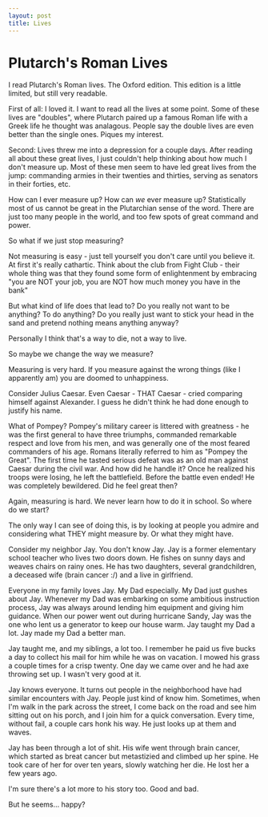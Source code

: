 ```yaml
---
layout: post
title: Lives
---
```


# Plutarch's Roman Lives
I read Plutarch's Roman lives. The Oxford edition. This edition
is a little limited, but still very readable.

First of all: I loved it. I want to read all the lives at some point.
Some of these lives are "doubles", where Plutarch paired up a famous
Roman life with a Greek life he thought was analagous. People
say the double lives are even better than the single ones.
Piques my interest.

Second: Lives threw me into a depression for a couple days.
After reading all about these great lives, I just couldn't help
thinking about how much I don't measure up. Most of these men seem to have led
great lives from the jump: commanding armies in their twenties and
thirties, serving as senators in their forties, etc. 

How can I ever measure up? How can _we_ ever measure up? Statistically most of
us cannot be great in the Plutarchian sense of the word. There are just too
many people in the world, and too few spots of great command and power.

So what if we just stop measuring?

Not measuring is easy - just tell yourself you don't care until
you believe it. At first it's really cathartic. Think about
the club from Fight Club - their whole thing was that they found
some form of enlightenment by embracing "you are NOT your job, you
are NOT how much money you have in the bank"

But what kind of life does that lead to? Do you really not want
to be anything? To do anything? Do you really just want
to stick your head in the sand and pretend nothing means
anything anyway?

Personally I think that's a way to die, not a way to live.

So maybe we change the way we measure?

Measuring is very hard. If you measure against the wrong things (like
I apparently am) you are doomed to unhappiness.

Consider Julius Caesar. Even Caesar - THAT Caesar - cried
comparing himself against Alexander. I guess he didn't think
he had done enough to justify his name.

What of Pompey? Pompey's military career is littered with greatness - he
was the first general to have three triumphs, commanded remarkable
respect and love from his men, and was generally one of the most feared
commanders of his age. Romans literally referred to him as "Pompey the Great".
The first time he tasted serious defeat was as an old man against
Caesar during the civil war. And how did he handle it? Once he realized his troops
were losing, he left the battlefield. Before the battle even ended! He
was completely bewildered. Did he feel great then?

Again, measuring is hard. We never learn how to do it in school. So where do we start?

The only way I can see of doing this, is by looking at people you admire
and considering what THEY might measure by. Or what they might have.

Consider my neighbor Jay. You don't know Jay. Jay is a former elementary school
teacher who lives two doors down. He fishes on sunny days and weaves chairs
on rainy ones. He has two daughters, several grandchildren, a deceased wife
(brain cancer :/) and a live in girlfriend.

Everyone in my family loves Jay. My Dad especially. My Dad just gushes about Jay.
Whenever my Dad was embarking on some ambitious instruction process, Jay was
always around lending him equipment and giving him guidance.
When our power went out during hurricane Sandy, Jay was the one who lent us
a generator to keep our house warm. Jay taught my Dad a lot.
Jay made my Dad a better man.

Jay taught me, and my siblings, a lot too. I remember he paid us five bucks a day
to collect his mail for him while he was on vacation. I mowed his grass a couple
times for a crisp twenty. One day we came over and he had axe throwing set up.
I wasn't very good at it.

Jay knows everyone. It turns out people in the neighborhood have
had similar encounters with Jay. People just kind of know him. Sometimes, when
I'm walk in the park across the street, I come back on the road and see him
sitting out on his porch, and I join him for a quick conversation. Every
time, without fail, a couple cars honk his way. He just looks up at them and waves.

Jay has been through a lot of shit. His wife went through brain cancer, which started
as breat cancer but metastizied and climbed up her spine. He took care of her for over ten
years, slowly watching her die. He lost her a few years ago.

I'm sure there's a lot more to his story too. Good and bad.

But he seems... happy?
